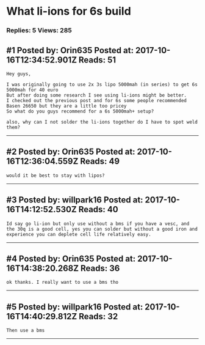 # What li-ions for 6s build

### Replies: 5 Views: 285

## \#1 Posted by: Orin635 Posted at: 2017-10-16T12:34:52.901Z Reads: 51

```
Hey guys,

I was originally going to use 2x 3s lipo 5000mah (in series) to get 6s 5000mah for 40 euro
But after doing some research I see using li-ions might be better.
I checked out the previous post and for 6s some people recommended Basen 26650 but they are a little too pricey
So what do you guys recommend for a 6s 5000mah+ setup?

also, why can I not solder the li-ions together do I have to spot weld them?
```

---
## \#2 Posted by: Orin635 Posted at: 2017-10-16T12:36:04.559Z Reads: 49

```
would it be best to stay with lipos?
```

---
## \#3 Posted by: willpark16 Posted at: 2017-10-16T14:12:52.530Z Reads: 40

```
Id say go li-ion but only use without a bms if you have a vesc, and the 30q is a good cell, yes you can solder but without a good iron and experience you can deplete cell life relatively easy.
```

---
## \#4 Posted by: Orin635 Posted at: 2017-10-16T14:38:20.268Z Reads: 36

```
ok thanks. I really want to use a bms tho
```

---
## \#5 Posted by: willpark16 Posted at: 2017-10-16T14:40:29.812Z Reads: 32

```
Then use a bms
```

---
